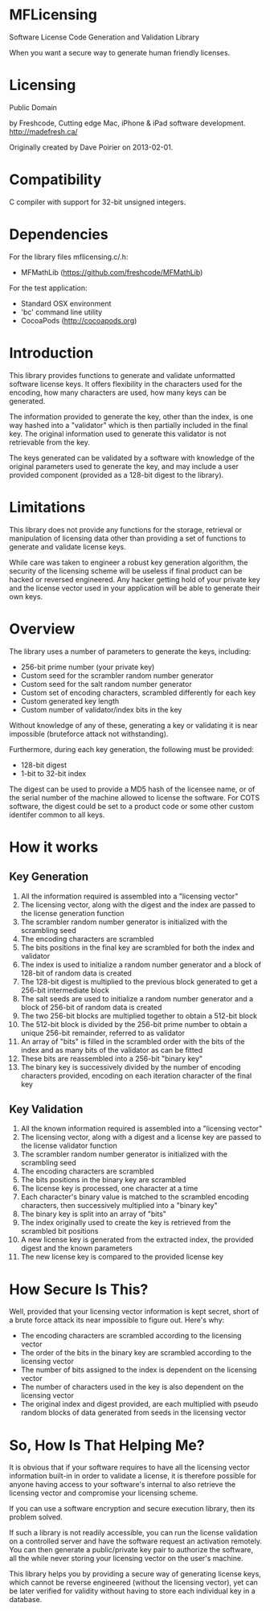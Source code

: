 MFLicensing
===========

Software License Code Generation and Validation Library

When you want a secure way to generate human friendly licenses.


Licensing
=========

Public Domain

by Freshcode, Cutting edge Mac, iPhone & iPad software development. http://madefresh.ca/

Originally created by Dave Poirier on 2013-02-01.


Compatibility
=============

C compiler with support for 32-bit unsigned integers.


Dependencies
============

For the library files mflicensing.c/.h:
- MFMathLib (https://github.com/freshcode/MFMathLib)

For the test application:
- Standard OSX environment
- 'bc' command line utility
- CocoaPods (http://cocoapods.org)


Introduction
============

This library provides functions to generate and validate unformatted software license keys.  It offers
flexibility in the characters used for the encoding, how many characters are used, how many keys can
be generated.

The information provided to generate the key, other than the index, is one way hashed into a "validator"
which is then partially included in the final key.  The original information used to generate this validator
is not retrievable from the key.

The keys generated can be validated by a software with knowledge of the original parameters used to generate
the key, and may include a user provided component (provided as a 128-bit digest to the library).


Limitations
===========

This library does not provide any functions for the storage, retrieval or manipulation of licensing data other than
providing a set of functions to generate and validate license keys.

While care was taken to engineer a robust key generation algorithm, the security of the licensing scheme will be
useless if final product can be hacked or reversed engineered.  Any hacker getting hold of your private key and the 
license vector used in your application will be able to generate their own keys.


Overview
========

The library uses a number of parameters to generate the keys, including:
- 256-bit prime number (your private key)
- Custom seed for the scrambler random number generator
- Custom seed for the salt random number generator
- Custom set of encoding characters, scrambled differently for each key
- Custom generated key length
- Custom number of validator/index bits in the key

Without knowledge of any of these, generating a key or validating it is near impossible (bruteforce attack not
withstanding).

Furthermore, during each key generation, the following must be provided:
- 128-bit digest
- 1-bit to 32-bit index

The digest can be used to provide a MD5 hash of the licensee name, or of the serial number of the machine allowed to
license the software.  For COTS software, the digest could be set to a product code or some other custom identifer
common to all keys.


How it works
============

Key Generation
--------------
1. All the information required is assembled into a "licensing vector"
2. The licensing vector, along with the digest and the index are passed to the license generation function
3. The scrambler random number generator is initialized with the scrambling seed
4. The encoding characters are scrambled
5. The bits positions in the final key are scrambled for both the index and validator
6. The index is used to initialize a random number generator and a block of 128-bit of random data is created
7. The 128-bit digest is multiplied to the previous block generated to get a 256-bit intermediate block
8. The salt seeds are used to initialize a random number generator and a block of 256-bit of random data is created
9. The two 256-bit blocks are multiplied together to obtain a 512-bit block
10. The 512-bit block is divided by the 256-bit prime number to obtain a unique 256-bit remainder, referred to as validator
11. An array of "bits" is filled in the scrambled order with the bits of the index and as many bits of the validator as can be fitted
12. These bits are reassembled into a 256-bit "binary key"
13. The binary key is successively divided by the number of encoding characters provided, encoding on each iteration character of the final key

Key Validation
--------------
1. All the known information required is assembled into a "licensing vector"
2. The licensing vector, along with a digest and a license key are passed to the license validator function
3. The scrambler random number generator is initialized with the scrambling seed
4. The encoding characters are scrambled
5. The bits positions in the binary key are scrambled
6. The license key is processed, one character at a time
7. Each character's binary value is matched to the scrambled encoding characters, then successively multiplied into a "binary key"
8. The binary key is split into an array of "bits"
9. The index originally used to create the key is retrieved from the scrambled bit positions
10. A new license key is generated from the extracted index, the provided digest and the known parameters
11. The new license key is compared to the provided license key


How Secure Is This?
===================

Well, provided that your licensing vector information is kept secret, short of a brute force attack its near impossible
to figure out.  Here's why:
- The encoding characters are scrambled according to the licensing vector
- The order of the bits in the binary key are scrambled according to the licensing vector
- The number of bits assigned to the index is dependent on the licensing vector
- The number of characters used in the key is also dependent on the licensing vector
- The original index and digest provided, are each multiplied with pseudo random blocks of data generated from seeds in the licensing vector


So, How Is That Helping Me?
===========================

It is obvious that if your software requires to have all the licensing vector information built-in in order to
validate a license, it is therefore possible for anyone having access to your software's internal to also retrieve the
licensing vector and compromise your licensing scheme.

If you can use a software encryption and secure execution library, then its problem solved.

If such a library is not readily accessible, you can run the license validation on a controlled server and have the
software request an activation remotely.  You can then generate a public/private key pair to authorize the software,
all the while never storing your licensing vector on the user's machine.

This library helps you by providing a secure way of generating license keys, which cannot be reverse engineered
(without the licensing vector), yet can be later verified for validity without having to store each individual key
in a database.



